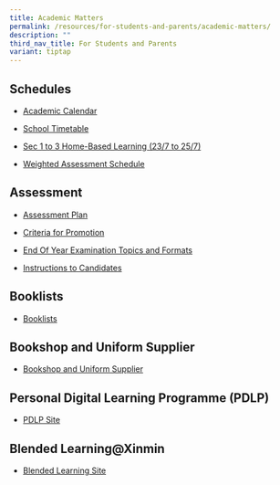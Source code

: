 ```yaml
---
title: Academic Matters
permalink: /resources/for-students-and-parents/academic-matters/
description: ""
third_nav_title: For Students and Parents
variant: tiptap
---
```

<h2>Schedules</h2>
<ul data-tight="true" class="tight">
<li>
<p><a href="https://calendar.google.com/calendar/u/0/embed?src=c_k7p87vuspth3eedj4n2mair55g@group.calendar.google.com&amp;ctz=Asia/Singapore" rel="noopener noreferrer nofollow" target="_blank">Academic Calendar</a>
</p>
</li>
<li>
<p><a href="/resources/students/timetables/school-timetable/" rel="noopener noreferrer nofollow" target="_blank">School Timetable</a>
</p>
</li>
<li>
<p><a href="https://docs.google.com/spreadsheets/d/1Wnx1Hn9S9AAb_9xHo3k5yKKwE2uN4KVBRcrRYNgxjsI/edit?gid=2112711109#gid=2112711109" rel="noopener noreferrer nofollow" target="_blank">Sec 1 to 3 Home-Based Learning (23/7 to 25/7)</a>
</p>
</li>
<li>
<p><a href="https://docs.google.com/spreadsheets/d/1zCTEhBie9RnReL50NgGRnai1IBsTmHFR_FpSUDCeTk8/edit?usp=sharing" rel="noopener noreferrer nofollow" target="_blank">Weighted Assessment Schedule</a>
</p>
</li>
</ul>
<h2>Assessment</h2>
<ul data-tight="true" class="tight">
<li>
<p><a href="/resources/students/assessment/assessment-plan/" rel="noopener noreferrer nofollow" target="_blank">Assessment Plan</a>
</p>
</li>
<li>
<p><a href="/resources/students/assessment/criteria-for-promotion/" rel="noopener noreferrer nofollow" target="_blank">Criteria for Promotion</a>
</p>
</li>
<li>
<p><a href="/resources/students/assessment/end-of-year-examination-topics-and-formats/" rel="noopener noreferrer nofollow" target="_blank">End Of Year Examination Topics and Formats</a>
</p>
</li>
<li>
<p><a href="/resources/students/assessment/instructions-to-candidates/" rel="noopener noreferrer nofollow" target="_blank">Instructions to Candidates</a>
</p>
</li>
</ul>
<h2>Booklists</h2>
<ul data-tight="true" class="tight">
<li>
<p><a href="/resources/students/school-resources/booklists/" rel="noopener noreferrer nofollow" target="_blank">Booklists</a>
</p>
</li>
</ul>
<h2>Bookshop and Uniform Supplier</h2>
<ul data-tight="true" class="tight">
<li>
<p><a href="/resources/students/school-resources/bookshop-and-uniform-suppliers/" rel="noopener noreferrer nofollow" target="_blank">Bookshop and Uniform Supplier</a>
</p>
</li>
</ul>
<h2>Personal Digital Learning Programme (PDLP)</h2>
<ul data-tight="true" class="tight">
<li>
<p><a href="https://sites.google.com/xinminss.edu.sg/ndlpxmss/ndlpxinmin" rel="noopener noreferrer nofollow" target="_blank">PDLP Site</a>
</p>
</li>
</ul>
<h2>Blended Learning@Xinmin</h2>
<ul data-tight="true" class="tight">
<li>
<p><a href="https://sites.google.com/xinminss.edu.sg/blendedlearningxms/home?authuser=1" rel="noopener noreferrer nofollow" target="_blank">Blended Learning Site</a>
</p>
</li>
</ul>
<p></p>
